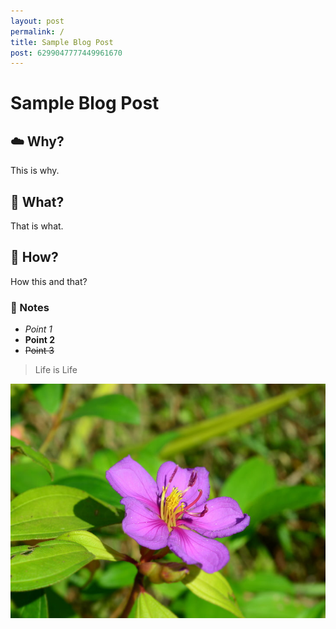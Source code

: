 ```yaml
---
layout: post
permalink: /
title: Sample Blog Post
post: 6299047777449961670
---
```


# Sample Blog Post

## ☁️ Why?
This is why.

## 🤔 What?
That is what.

## 🔨 How?
How this and that?

### 📒 Notes
- _Point 1_
- **Point 2**
- ~~Point 3~~


> Life is Life

<img src='imgs/image.png'/>